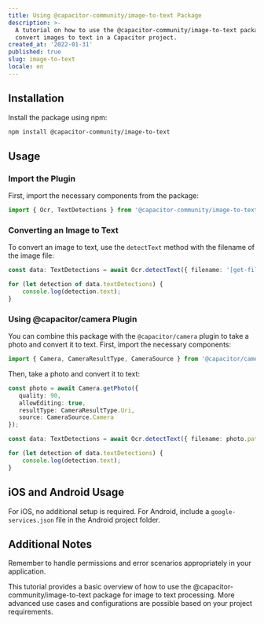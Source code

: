 ```yaml
---
title: Using @capacitor-community/image-to-text Package
description: >-
  A tutorial on how to use the @capacitor-community/image-to-text package to
  convert images to text in a Capacitor project.
created_at: '2022-01-31'
published: true
slug: image-to-text
locale: en
---
```


## Installation

Install the package using npm:

```bash
npm install @capacitor-community/image-to-text
```

## Usage

### Import the Plugin

First, import the necessary components from the package:

```typescript
import { Ocr, TextDetections } from '@capacitor-community/image-to-text';
```

### Converting an Image to Text

To convert an image to text, use the `detectText` method with the filename of the image file:

```typescript
const data: TextDetections = await Ocr.detectText({ filename: '[get-filename-of-image-.jpg]' });

for (let detection of data.textDetections) {
    console.log(detection.text);
}
```

### Using @capacitor/camera Plugin

You can combine this package with the `@capacitor/camera` plugin to take a photo and convert it to text. First, import the necessary components:

```typescript
import { Camera, CameraResultType, CameraSource } from '@capacitor/camera';
```

Then, take a photo and convert it to text:

```typescript
const photo = await Camera.getPhoto({
   quality: 90,
   allowEditing: true,
   resultType: CameraResultType.Uri,
   source: CameraSource.Camera        
});

const data: TextDetections = await Ocr.detectText({ filename: photo.path });

for (let detection of data.textDetections) {
    console.log(detection.text);
}
```

## iOS and Android Usage

For iOS, no additional setup is required. For Android, include a `google-services.json` file in the Android project folder.

## Additional Notes

Remember to handle permissions and error scenarios appropriately in your application.

This tutorial provides a basic overview of how to use the @capacitor-community/image-to-text package for image to text processing. More advanced use cases and configurations are possible based on your project requirements.

